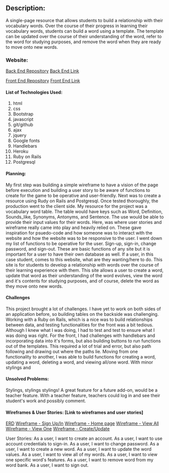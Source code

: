 ## Description:
A single-page resource that allows students to build a relationship with their vocabulary words. Over the course of their progress in learning their vocabulary words, students can build a word using a template. The template can be updated over the course of their understanding of the word, refer to the word for studying purposes, and remove the word when they are ready to move onto new words.

### Website: 
[Back End Repository](https://github.com/northross/project-two)
[Back End Link](https://northrossproduction.herokuapp.com/)

[Front End Repository](https://github.com/northross/project-two-client)
[Front End Link](https://northross.github.io/project-two-client/)

#### List of Technologies Used:
1. html
2. css
3. Bootstrap
4. javascript
5. git/github
6. ajax
7. jquery
8. Google fonts
9. Handlebars
10. Heroku
11. Ruby on Rails
12. Postgresql

#### Planning:
My first step was building a simple wireframe to have a vision of the page before execution and building a user story to be aware of functions to create for the game to be operative and user-friendly.
Next was to create a resource using Rudy on Rails and Postgresql. Once tested thoroughly, the production went to the client side.
My resource for the project was a vocabulary word table. The table would have keys such as Word, Definition, Sounds_like, Synonyms, Antonyms, and Sentence. The use would be able to provide their input values for their words.
Here, was where user stories and wireframe really came into play and heavily relied on. These gave inspiration for psuedo-code and how someone was to interact with the website and how the website was to be responsive to the user.
I went down my list of functions to be operative for the user. Sign-up, sign-in, change password, and sign-out. These are basic functions of any site but it is important for a user to have their own database as well.
If a user, in this case student, comes to this website, what are they wanting/here to do. This site is for students to develop a relationship with words over the course of their learning experience with them. This site allows a user to create a word, update that word as their understanding of the word evolves, view the word and it's contents for studying purposes, and of course, delete the word as they move onto new words.


#### Challenges
This project brought a lot of challenges. I have yet to work on both sides of an application before, so building tables on the backside was challenging. Working with a Ruby on Rails, which is a nice was to build relationships between data, and testing functionalities for the front was a bit tedious. Although I knew what I was doing, I had to test and test to ensure what I was doing was right.
For the front, I had challenges with handlebars and incorporating data into it's forms, but also building buttons to run functions out of the templates. This required a lot of trial and error, but also path following and drawing out where the paths lie. Moving from one functionality to another, I was able to build functions for creating a word, updating a word, deleting a word, and viewing all/one word. With minor stylings and


#### Unsolved Problems:
Stylings, stylings stylings!
A great feature for a future add-on, would be a teacher feature.
With a teacher feature, teachers could log in and see their student's work and possibly comment.

#### Wireframes & User Stories: [Link to wireframes and user stories]
[ERD](https://imgur.com/O2nPDnC)
[Wireframe - Sign Up/In](https://imgur.com/zRLFnko)
[Wireframe - Home page](https://imgur.com/MSgLvS2)
[Wireframe - View All](https://imgur.com/WSLsJ0e)
[Wireframe - View One](https://imgur.com/21sV2aM)
[Wireframe - Create/Update](https://imgur.com/g0RRnIO)

User Stories:
As a user, I want to create an account.
As a user, I want to use account credentials to sign-in.
As a user, I want to change password.
As a user, I want to create a new word.
As a user, I want to update the word values.
As a user, I want to view all of my words.
As a user, I want to view one specific word's features.
As a user, I want to remove word from my word bank.
As a user, I want to sign out.
